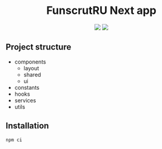 <h1 align="center">FunscrutRU Next app</h1>

<p align="center">
<img src="https://img.shields.io/badge/Next-black?style=for-the-badge&logo=next.js&logoColor=white" >

<img src="https://img.shields.io/badge/tailwindcss-%2338B2AC.svg?style=for-the-badge&logo=tailwind-css&logoColor=white" >

</p>

## Project structure

-   components
    -   layout
    -   shared
    -   ui
-   constants
-   hooks
-   services
-   utils

## Installation

`npm ci`
